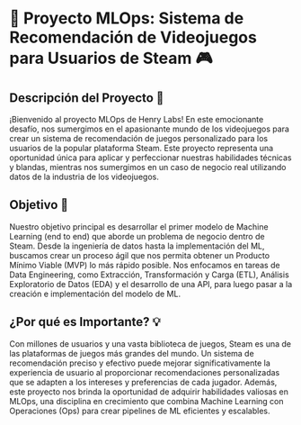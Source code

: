 # 🚀 Proyecto MLOps: Sistema de Recomendación de Videojuegos para Usuarios de Steam 🎮

## Descripción del Proyecto 📝

¡Bienvenido al proyecto MLOps de Henry Labs! En este emocionante desafío, nos sumergimos en el apasionante mundo de los videojuegos para crear un sistema de recomendación de juegos personalizado para los usuarios de la popular plataforma Steam. Este proyecto representa una oportunidad única para aplicar y perfeccionar nuestras habilidades técnicas y blandas, mientras nos sumergimos en un caso de negocio real utilizando datos de la industria de los videojuegos.

## Objetivo 🎯

Nuestro objetivo principal es desarrollar el primer modelo de Machine Learning (end to end) que aborde un problema de negocio dentro de Steam. Desde la ingeniería de datos hasta la implementación del ML, buscamos crear un proceso ágil que nos permita obtener un Producto Mínimo Viable (MVP) lo más rápido posible. Nos enfocamos en tareas de Data Engineering, como Extracción, Transformación y Carga (ETL), Análisis Exploratorio de Datos (EDA) y el desarrollo de una API, para luego pasar a la creación e implementación del modelo de ML.

## ¿Por qué es Importante? 💡

Con millones de usuarios y una vasta biblioteca de juegos, Steam es una de las plataformas de juegos más grandes del mundo. Un sistema de recomendación preciso y efectivo puede mejorar significativamente la experiencia de usuario al proporcionar recomendaciones personalizadas que se adapten a los intereses y preferencias de cada jugador. Además, este proyecto nos brinda la oportunidad de adquirir habilidades valiosas en MLOps, una disciplina en crecimiento que combina Machine Learning con Operaciones (Ops) para crear pipelines de ML eficientes y escalables.

